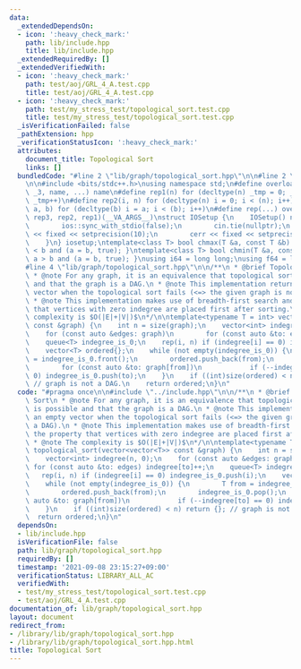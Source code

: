 ```yaml
---
data:
  _extendedDependsOn:
  - icon: ':heavy_check_mark:'
    path: lib/include.hpp
    title: lib/include.hpp
  _extendedRequiredBy: []
  _extendedVerifiedWith:
  - icon: ':heavy_check_mark:'
    path: test/aoj/GRL_4_A.test.cpp
    title: test/aoj/GRL_4_A.test.cpp
  - icon: ':heavy_check_mark:'
    path: test/my_stress_test/topological_sort.test.cpp
    title: test/my_stress_test/topological_sort.test.cpp
  _isVerificationFailed: false
  _pathExtension: hpp
  _verificationStatusIcon: ':heavy_check_mark:'
  attributes:
    document_title: Topological Sort
    links: []
  bundledCode: "#line 2 \"lib/graph/topological_sort.hpp\"\n\n#line 2 \"lib/include.hpp\"\
    \n\n#include <bits/stdc++.h>\nusing namespace std;\n#define overload3(_1, _2,\
    \ _3, name, ...) name\n#define rep1(n) for (decltype(n) _tmp = 0; _tmp < (n);\
    \ _tmp++)\n#define rep2(i, n) for (decltype(n) i = 0; i < (n); i++)\n#define rep3(i,\
    \ a, b) for (decltype(b) i = a; i < (b); i++)\n#define rep(...) overload3(__VA_ARGS__,\
    \ rep3, rep2, rep1)(__VA_ARGS__)\nstruct IOSetup {\n    IOSetup() noexcept {\n\
    \        ios::sync_with_stdio(false);\n        cin.tie(nullptr);\n        cout\
    \ << fixed << setprecision(10);\n        cerr << fixed << setprecision(10);\n\
    \    }\n} iosetup;\ntemplate<class T> bool chmax(T &a, const T &b) { return a\
    \ < b and (a = b, true); }\ntemplate<class T> bool chmin(T &a, const T &b) { return\
    \ a > b and (a = b, true); }\nusing i64 = long long;\nusing f64 = long double;\n\
    #line 4 \"lib/graph/topological_sort.hpp\"\n\n/**\n * @brief Topological Sort\n\
    \ * @note For any graph, it is an equivalence that topological sorting is possible\
    \ and that the graph is a DAG.\n * @note This implementation returns an empty\
    \ vector when the topological sort fails (<=> the given graph is not a DAG).\n\
    \ * @note This implementation makes use of breadth-first search and the property\
    \ that vertices with zero indegree are placed first after sorting.\n * @note The\
    \ complexity is $O(|E|+|V|)$\n*/\n\ntemplate<typename T = int> vector<T> topological_sort(vector<vector<T>>\
    \ const &graph) {\n    int n = size(graph);\n    vector<int> indegree(n, 0);\n\
    \    for (const auto &edges: graph)\n        for (const auto &to: edges) indegree[to]++;\n\
    \    queue<T> indegree_is_0;\n    rep(i, n) if (indegree[i] == 0) indegree_is_0.push(i);\n\
    \    vector<T> ordered{};\n    while (not empty(indegree_is_0)) {\n        T from\
    \ = indegree_is_0.front();\n        ordered.push_back(from);\n        indegree_is_0.pop();\n\
    \        for (const auto &to: graph[from])\n            if (--indegree[to] ==\
    \ 0) indegree_is_0.push(to);\n    }\n    if ((int)size(ordered) < n) return {};\
    \ // graph is not a DAG.\n    return ordered;\n}\n"
  code: "#pragma once\n\n#include \"../include.hpp\"\n\n/**\n * @brief Topological\
    \ Sort\n * @note For any graph, it is an equivalence that topological sorting\
    \ is possible and that the graph is a DAG.\n * @note This implementation returns\
    \ an empty vector when the topological sort fails (<=> the given graph is not\
    \ a DAG).\n * @note This implementation makes use of breadth-first search and\
    \ the property that vertices with zero indegree are placed first after sorting.\n\
    \ * @note The complexity is $O(|E|+|V|)$\n*/\n\ntemplate<typename T = int> vector<T>\
    \ topological_sort(vector<vector<T>> const &graph) {\n    int n = size(graph);\n\
    \    vector<int> indegree(n, 0);\n    for (const auto &edges: graph)\n       \
    \ for (const auto &to: edges) indegree[to]++;\n    queue<T> indegree_is_0;\n \
    \   rep(i, n) if (indegree[i] == 0) indegree_is_0.push(i);\n    vector<T> ordered{};\n\
    \    while (not empty(indegree_is_0)) {\n        T from = indegree_is_0.front();\n\
    \        ordered.push_back(from);\n        indegree_is_0.pop();\n        for (const\
    \ auto &to: graph[from])\n            if (--indegree[to] == 0) indegree_is_0.push(to);\n\
    \    }\n    if ((int)size(ordered) < n) return {}; // graph is not a DAG.\n  \
    \  return ordered;\n}\n"
  dependsOn:
  - lib/include.hpp
  isVerificationFile: false
  path: lib/graph/topological_sort.hpp
  requiredBy: []
  timestamp: '2021-09-08 23:15:27+09:00'
  verificationStatus: LIBRARY_ALL_AC
  verifiedWith:
  - test/my_stress_test/topological_sort.test.cpp
  - test/aoj/GRL_4_A.test.cpp
documentation_of: lib/graph/topological_sort.hpp
layout: document
redirect_from:
- /library/lib/graph/topological_sort.hpp
- /library/lib/graph/topological_sort.hpp.html
title: Topological Sort
---
```

